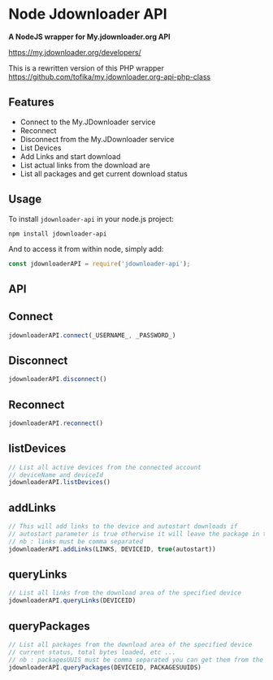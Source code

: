 Node Jdownloader API
======
**A NodeJS wrapper for My.jdownloader.org API**

https://my.jdownloader.org/developers/

This is a rewritten version of this PHP wrapper
https://github.com/tofika/my.jdownloader.org-api-php-class

Features
--------
- Connect to the My.JDownloader service
- Reconnect
- Disconnect from the My.JDownloader service
- List Devices
- Add Links and start download
- List actual links from the download are
- List all packages and get current download status

Usage
--------

To install `jdownloader-api` in your node.js project:

```
npm install jdownloader-api
```

And to access it from within node, simply add:

```javascript
const jdownloaderAPI = require('jdownloader-api');
```
API
--------
## Connect

```javascript
jdownloaderAPI.connect(_USERNAME_, _PASSWORD_)
```

## Disconnect

```javascript
jdownloaderAPI.disconnect()
```
## Reconnect

```javascript
jdownloaderAPI.reconnect()
```

## listDevices

```javascript
// List all active devices from the connected account
// deviceName and deviceId
jdownloaderAPI.listDevices()
```

## addLinks

```javascript
// This will add links to the device and autostart downloads if 
// autostart parameter is true otherwise it will leave the package in the linkGrabber
// nb : links must be comma separated
jdownloaderAPI.addLinks(LINKS, DEVICEID, true(autostart))
```

## queryLinks

```javascript
// List all links from the download area of the specified device
jdownloaderAPI.queryLinks(DEVICEID)
```

## queryPackages

```javascript
// List all packages from the download area of the specified device
// current status, total bytes loaded, etc ...
// nb : packagesUUIS must be comma separated you can get them from the queryLinks method
jdownloaderAPI.queryPackages(DEVICEID, PACKAGESUUIDS)
```